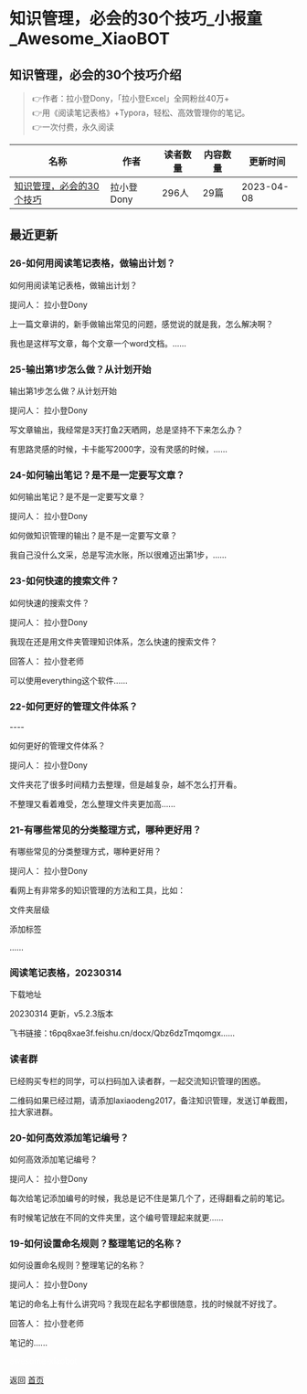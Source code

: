 # 知识管理，必会的30个技巧_小报童_Awesome_XiaoBOT

## 知识管理，必会的30个技巧介绍
> 👉作者：拉小登Dony，「拉小登Excel」全网粉丝40万+    
👉用《阅读笔记表格》+Typora，轻松、高效管理你的笔记。    
👉一次付费，永久阅读  
  


|名称|作者|读者数量|内容数量|更新时间|
|---|---|---|---|---|
|[知识管理，必会的30个技巧](https://xiaobot.net/p/laxiaodeng?refer=0b133df9-27dc-423b-8101-639049001c13)|拉小登Dony|296人|29篇|2023-04-08|

## 最近更新
### 26-如何用阅读笔记表格，做输出计划？

如何用阅读笔记表格，做输出计划？

提问人： 拉小登Dony

上一篇文章讲的，新手做输出常见的问题，感觉说的就是我，怎么解决啊？

我也是这样写文章，每个文章一个word文档。......

### 25-输出第1步怎么做？从计划开始

输出第1步怎么做？从计划开始

提问人： 拉小登Dony

写文章输出，我经常是3天打鱼2天晒网，总是坚持不下来怎么办？

有思路灵感的时候，卡卡能写2000字，没有灵感的时候，......

### 24-如何输出笔记？是不是一定要写文章？

如何输出笔记？是不是一定要写文章？

提问人： 拉小登Dony

如何做知识管理的输出？是不是一定要写文章？

我自己没什么文采，总是写流水账，所以很难迈出第1步，......

### 23-如何快速的搜索文件？

如何快速的搜索文件？

提问人： 拉小登Dony

我现在还是用文件夹管理知识体系，怎么快速的搜索文件？

回答人： 拉小登老师

可以使用everything这个软件......

### 22-如何更好的管理文件体系？

\----

如何更好的管理文件体系？

提问人： 拉小登Dony

文件夹花了很多时间精力去整理，但是越复杂，越不怎么打开看。

不整理又看着难受，怎么整理文件夹更加高......

### 21-有哪些常见的分类整理方式，哪种更好用？

有哪些常见的分类整理方式，哪种更好用？

提问人： 拉小登Dony

看网上有非常多的知识管理的方法和工具，比如：

文件夹层级

添加标签

......

### 阅读笔记表格，20230314

下载地址

20230314 更新，v5.2.3版本

飞书链接：t6pq8xae3f.feishu.cn/docx/Qbz6dzTmqomgx......

### 读者群

已经购买专栏的同学，可以扫码加入读者群，一起交流知识管理的困惑。

二维码如果已经过期，请添加laxiaodeng2017，备注知识管理，发送订单截图，拉大家进群。

### 20-如何高效添加笔记编号？

如何高效添加笔记编号？

提问人： 拉小登Dony

每次给笔记添加编号的时候，我总是记不住是第几个了，还得翻看之前的笔记。

有时候笔记放在不同的文件夹里，这个编号管理起来就更......

### 19-如何设置命名规则？整理笔记的名称？

如何设置命名规则？整理笔记的名称？

提问人： 拉小登Dony

笔记的命名上有什么讲究吗？我现在起名字都很随意，找的时候就不好找了。

回答人： 拉小登老师

笔记的......


<a href="https://github.com/Reno9527/awesome-xiaobot" style="color: white; text-decoration: none;">awesome-xiaobot</a>

返回 [首页](../README.md)
